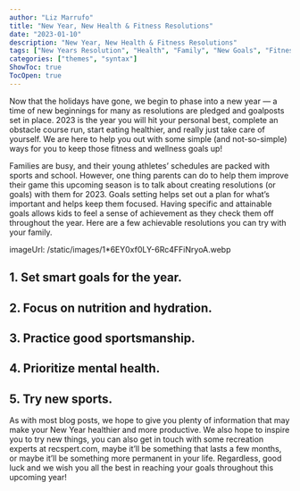 ```yaml
---
author: "Liz Marrufo"
title: "New Year, New Health & Fitness Resolutions"
date: "2023-01-10"
description: "New Year, New Health & Fitness Resolutions"
tags: ["New Years Resolution", "Health", "Family", "New Goals", "Fitness"]
categories: ["themes", "syntax"]
ShowToc: true
TocOpen: true
---
```


Now that the holidays have gone, we begin to phase into a new year — a time of new beginnings for many as resolutions are pledged and goalposts set in place. 2023 is the year you will hit your personal best, complete an obstacle course run, start eating healthier, and really just take care of yourself. We are here to help you out with some simple (and not-so-simple) ways for you to keep those fitness and wellness goals up!

Families are busy, and their young athletes’ schedules are packed with sports and school. However, one thing parents can do to help them improve their game this upcoming season is to talk about creating resolutions (or goals) with them for 2023. Goals setting helps set out a plan for what’s important and helps keep them focused. Having specific and attainable goals allows kids to feel a sense of achievement as they check them off throughout the year. Here are a few achievable resolutions you can try with your family.

imageUrl: /static/images/1*6EY0xf0LY-6Rc4FFiNryoA.webp


## 1. Set smart goals for the year.
## 2. Focus on nutrition and hydration.
## 3. Practice good sportsmanship.
## 4. Prioritize mental health.
## 5. Try new sports.

As with most blog posts, we hope to give you plenty of information that may make your New Year healthier and more productive. We also hope to inspire you to try new things, you can also get in touch with some recreation experts at recspert.com, maybe it’ll be something that lasts a few months, or maybe it’ll be something more permanent in your life. Regardless, good luck and we wish you all the best in reaching your goals throughout this upcoming year!

